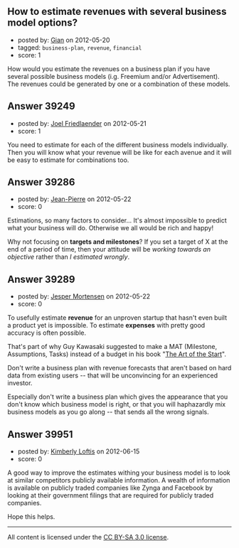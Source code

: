 ## How to estimate revenues with several business model options?

- posted by: [Gian](https://stackexchange.com/users/-1/18024-gian) on 2012-05-20
- tagged: `business-plan`, `revenue`, `financial`
- score: 1

How would you estimate the revenues on a business plan if you have several possible business models (i.g. Freemium and/or Advertisement). The revenues could be generated by one or a combination of these models. 


## Answer 39249

- posted by: [Joel Friedlaender](https://stackexchange.com/users/-1/5543-joel-friedlaender) on 2012-05-21
- score: 1

You need to estimate for each of the different business models individually.  Then you will know what your revenue will be like for each avenue and it will be easy to estimate for combinations too.


## Answer 39286

- posted by: [Jean-Pierre](https://stackexchange.com/users/-1/16984-jean-pierre) on 2012-05-22
- score: 0

Estimations, so many factors to consider... It's almost impossible to predict what your business will do. Otherwise we all would be rich and happy!
 
Why not focusing on **targets and milestones**? If you set a target of X at the end of a period of time, then your attitude will be *working towards an objective* rather than *I estimated wrongly*. 



## Answer 39289

- posted by: [Jesper Mortensen](https://stackexchange.com/users/-1/1261-jesper-mortensen) on 2012-05-22
- score: 0

<p>To usefully estimate <strong>revenue</strong> for an unproven startup that hasn't even built a product yet is impossible. To estimate <strong>expenses</strong> with pretty good accuracy is often possible.</p>

<p>That's part of why Guy Kawasaki suggested to make a MAT (Milestone, Assumptions, Tasks) instead of a budget in his book "<a href="http://www.guykawasaki.com/the-art-of-the-start/" rel="nofollow">The Art of the Start</a>".</p>

<p>Don't write a business plan with revenue forecasts that aren't based on hard data from existing users -- that will be unconvincing for an experienced investor.</p>

<p>Especially don't write a business plan which gives the appearance that you don't know which business model is right, or that you will haphazardly mix business models as you go along -- that sends all the wrong signals.</p>



## Answer 39951

- posted by: [Kimberly Loftis](https://stackexchange.com/users/-1/18423-kimberly-loftis) on 2012-06-15
- score: 0

A good way to improve the estimates withing your business model is to look at similar competitors publicly available information.  A wealth of information is available on publicly traded companies like Zynga and Facebook by looking at their government filings that are required for publicly traded companies.

Hope this helps.



---

All content is licensed under the [CC BY-SA 3.0 license](https://creativecommons.org/licenses/by-sa/3.0/).
